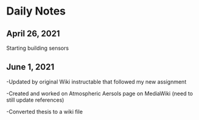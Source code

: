 # Daily Notes
## April 26, 2021
Starting building sensors
## June 1, 2021
-Updated by original Wiki instructable that followed my new assignment
<p> -Created and worked on Atmospheric Aersols page on MediaWiki (need to still update references) <p/>
-Converted thesis to a wiki file
